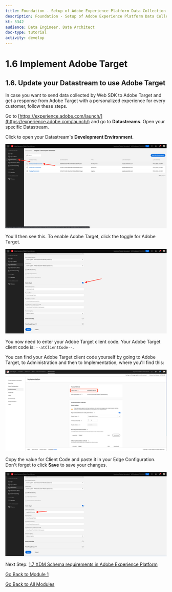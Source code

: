 ```yaml
---
title: Foundation - Setup of Adobe Experience Platform Data Collection and the Web SDK extension - Implement Adobe Target
description: Foundation - Setup of Adobe Experience Platform Data Collection and the Web SDK extension - Implement Adobe Target
kt: 5342
audience: Data Engineer, Data Architect
doc-type: tutorial
activity: develop
---
```

# 1.6 Implement Adobe Target

## 1.6. Update your Datastream to use Adobe Target

In case you want to send data collected by Web SDK to Adobe Target and get a response from Adobe Target with a personalized experience for every customer, follow these steps.

Go to [https://experience.adobe.com/launch/](https://experience.adobe.com/launch/) and go to **Datastreams**. Open your specific Datastream.

Click to open your Datastream's **Development Environment**.

![AEP Debugger](./images/aa1.png)

You'll then see this. To enable Adobe Target, click the toggle for Adobe Target.

![AEP Debugger](./images/at1.png)

You now need to enter your Adobe Target client code. Your Adobe Target client code is: `--atClientCode--`.

You can find your Adobe Target client code yourself by going to Adobe Target, to Administration and then to Implementation, where you'll find this:

![AEP Debugger](./images/at2.png)

Copy the value for Client Code and paste it in your Edge Configuration. Don't forget to click **Save** to save your changes.

![AEP Debugger](./images/at3.png)

Next Step: [1.7 XDM Schema requirements in Adobe Experience Platform](./ex7.md)

[Go Back to Module 1](./data-ingestion-launch-web-sdk.md)

[Go Back to All Modules](./../../overview.md)
